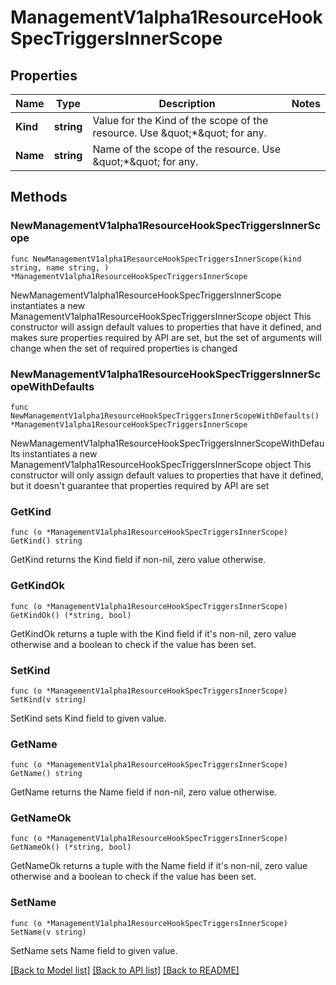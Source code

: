 # ManagementV1alpha1ResourceHookSpecTriggersInnerScope

## Properties

Name | Type | Description | Notes
------------ | ------------- | ------------- | -------------
**Kind** | **string** | Value for the Kind of the scope of the resource. Use \&quot;*\&quot; for any. | 
**Name** | **string** | Name of the scope of the resource. Use \&quot;*\&quot; for any. | 

## Methods

### NewManagementV1alpha1ResourceHookSpecTriggersInnerScope

`func NewManagementV1alpha1ResourceHookSpecTriggersInnerScope(kind string, name string, ) *ManagementV1alpha1ResourceHookSpecTriggersInnerScope`

NewManagementV1alpha1ResourceHookSpecTriggersInnerScope instantiates a new ManagementV1alpha1ResourceHookSpecTriggersInnerScope object
This constructor will assign default values to properties that have it defined,
and makes sure properties required by API are set, but the set of arguments
will change when the set of required properties is changed

### NewManagementV1alpha1ResourceHookSpecTriggersInnerScopeWithDefaults

`func NewManagementV1alpha1ResourceHookSpecTriggersInnerScopeWithDefaults() *ManagementV1alpha1ResourceHookSpecTriggersInnerScope`

NewManagementV1alpha1ResourceHookSpecTriggersInnerScopeWithDefaults instantiates a new ManagementV1alpha1ResourceHookSpecTriggersInnerScope object
This constructor will only assign default values to properties that have it defined,
but it doesn't guarantee that properties required by API are set

### GetKind

`func (o *ManagementV1alpha1ResourceHookSpecTriggersInnerScope) GetKind() string`

GetKind returns the Kind field if non-nil, zero value otherwise.

### GetKindOk

`func (o *ManagementV1alpha1ResourceHookSpecTriggersInnerScope) GetKindOk() (*string, bool)`

GetKindOk returns a tuple with the Kind field if it's non-nil, zero value otherwise
and a boolean to check if the value has been set.

### SetKind

`func (o *ManagementV1alpha1ResourceHookSpecTriggersInnerScope) SetKind(v string)`

SetKind sets Kind field to given value.


### GetName

`func (o *ManagementV1alpha1ResourceHookSpecTriggersInnerScope) GetName() string`

GetName returns the Name field if non-nil, zero value otherwise.

### GetNameOk

`func (o *ManagementV1alpha1ResourceHookSpecTriggersInnerScope) GetNameOk() (*string, bool)`

GetNameOk returns a tuple with the Name field if it's non-nil, zero value otherwise
and a boolean to check if the value has been set.

### SetName

`func (o *ManagementV1alpha1ResourceHookSpecTriggersInnerScope) SetName(v string)`

SetName sets Name field to given value.



[[Back to Model list]](../README.md#documentation-for-models) [[Back to API list]](../README.md#documentation-for-api-endpoints) [[Back to README]](../README.md)


